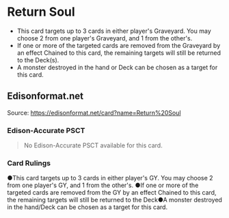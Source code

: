 # Return Soul

*   This card targets up to 3 cards in either player's Graveyard. You may choose 2 from one player's Graveyard, and 1 from the other's.
*   If one or more of the targeted cards are removed from the Graveyard by an effect Chained to this card, the remaining targets will still be returned to the Deck(s).
*   A monster destroyed in the hand or Deck can be chosen as a target for this card.

## Edisonformat.net

Source: https://edisonformat.net/card?name=Return%20Soul

### Edison-Accurate PSCT

> No Edison-Accurate PSCT available for this card.

### Card Rulings

●This card targets up to 3 cards in either player's GY. You may choose 2 from one player's GY, and 1 from the other's.
●If one or more of the targeted cards are removed from the GY by an effect Chained to this card, the remaining targets will still be returned to the Deck●A monster destroyed in the hand/Deck can be chosen as a target for this card.
            